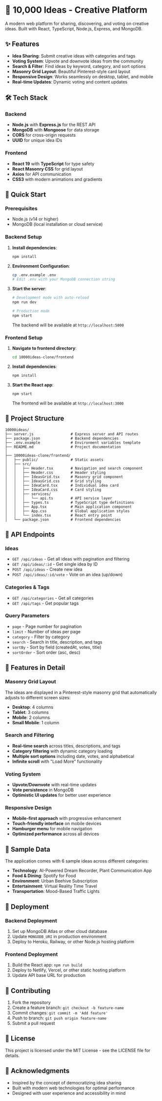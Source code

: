 # 🚀 10,000 Ideas - Creative Platform

A modern web platform for sharing, discovering, and voting on creative ideas. Built with React, TypeScript, Node.js, Express, and MongoDB.

## ✨ Features

- **Idea Sharing**: Submit creative ideas with categories and tags
- **Voting System**: Upvote and downvote ideas from the community
- **Search & Filter**: Find ideas by keyword, category, and sort options
- **Masonry Grid Layout**: Beautiful Pinterest-style card layout
- **Responsive Design**: Works seamlessly on desktop, tablet, and mobile
- **Real-time Updates**: Dynamic voting and content updates

## 🛠️ Tech Stack

### Backend
- **Node.js** with **Express.js** for the REST API
- **MongoDB** with **Mongoose** for data storage
- **CORS** for cross-origin requests
- **UUID** for unique idea IDs

### Frontend
- **React 19** with **TypeScript** for type safety
- **React Masonry CSS** for grid layout
- **Axios** for API communication
- **CSS3** with modern animations and gradients

## 🚀 Quick Start

### Prerequisites
- Node.js (v14 or higher)
- MongoDB (local installation or cloud service)

### Backend Setup

1. **Install dependencies**:
   ```bash
   npm install
   ```

2. **Environment Configuration**:
   ```bash
   cp .env.example .env
   # Edit .env with your MongoDB connection string
   ```

3. **Start the server**:
   ```bash
   # Development mode with auto-reload
   npm run dev
   
   # Production mode
   npm start
   ```

   The backend will be available at `http://localhost:5000`

### Frontend Setup

1. **Navigate to frontend directory**:
   ```bash
   cd 10000ideas-clone/frontend
   ```

2. **Install dependencies**:
   ```bash
   npm install
   ```

3. **Start the React app**:
   ```bash
   npm start
   ```

   The frontend will be available at `http://localhost:3000`

## 📁 Project Structure

```
10000ideas/
├── server.js                 # Express server and API routes
├── package.json              # Backend dependencies
├── .env.example              # Environment variables template
├── README.md                 # Project documentation
│
├── 10000ideas-clone/frontend/
│   ├── public/               # Static assets
│   ├── src/
│   │   ├── Header.tsx        # Navigation and search component
│   │   ├── Header.css        # Header styling
│   │   ├── IdeasGrid.tsx     # Masonry grid component
│   │   ├── IdeasGrid.css     # Grid styling
│   │   ├── IdeaCard.tsx      # Individual idea card
│   │   ├── IdeaCard.css      # Card styling
│   │   ├── services/
│   │   │   └── api.ts        # API service layer
│   │   ├── types.ts          # TypeScript type definitions
│   │   ├── App.tsx           # Main application component
│   │   ├── App.css           # Global application styles
│   │   └── index.tsx         # React entry point
│   └── package.json          # Frontend dependencies
```

## 🔧 API Endpoints

### Ideas
- `GET /api/ideas` - Get all ideas with pagination and filtering
- `GET /api/ideas/:id` - Get single idea by ID
- `POST /api/ideas` - Create new idea
- `POST /api/ideas/:id/vote` - Vote on an idea (up/down)

### Categories & Tags
- `GET /api/categories` - Get all categories
- `GET /api/tags` - Get popular tags

### Query Parameters
- `page` - Page number for pagination
- `limit` - Number of ideas per page
- `category` - Filter by category
- `search` - Search in title, description, and tags
- `sortBy` - Sort by field (createdAt, votes, title)
- `sortOrder` - Sort order (asc, desc)

## 🎨 Features in Detail

### Masonry Grid Layout
The ideas are displayed in a Pinterest-style masonry grid that automatically adjusts to different screen sizes:
- **Desktop**: 4 columns
- **Tablet**: 3 columns  
- **Mobile**: 2 columns
- **Small Mobile**: 1 column

### Search and Filtering
- **Real-time search** across titles, descriptions, and tags
- **Category filtering** with dynamic category loading
- **Multiple sort options** including date, votes, and alphabetical
- **Infinite scroll** with "Load More" functionality

### Voting System
- **Upvote/Downvote** with real-time updates
- **Vote persistence** in MongoDB
- **Optimistic UI updates** for better user experience

### Responsive Design
- **Mobile-first approach** with progressive enhancement
- **Touch-friendly interface** on mobile devices
- **Hamburger menu** for mobile navigation
- **Optimized performance** across all devices

## 🔮 Sample Data

The application comes with 6 sample ideas across different categories:
- **Technology**: AI-Powered Dream Recorder, Plant Communication App
- **Food & Dining**: Spotify for Food
- **Environment**: Urban Beehive Subscription  
- **Entertainment**: Virtual Reality Time Travel
- **Transportation**: Mood-Based Traffic Lights

## 🚀 Deployment

### Backend Deployment
1. Set up MongoDB Atlas or other cloud database
2. Update `MONGODB_URI` in production environment
3. Deploy to Heroku, Railway, or other Node.js hosting platform

### Frontend Deployment
1. Build the React app: `npm run build`
2. Deploy to Netlify, Vercel, or other static hosting platform
3. Update API base URL for production

## 🤝 Contributing

1. Fork the repository
2. Create a feature branch: `git checkout -b feature-name`
3. Commit changes: `git commit -m 'Add feature'`
4. Push to branch: `git push origin feature-name`
5. Submit a pull request

## 📄 License

This project is licensed under the MIT License - see the LICENSE file for details.

## 🎉 Acknowledgments

- Inspired by the concept of democratizing idea sharing
- Built with modern web technologies for optimal performance
- Designed with user experience and accessibility in mind